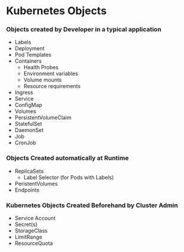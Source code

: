 # Kubernetes Objects

### Objects created by Developer in a typical application

- Labels
- Deployment
- Pod Templates
- Containers
  + Health Probes
  + Environment variables
  + Volume mounts
  + Resource requirements
- Ingress
- Service
- ConfigMap
- Volumes
- PersistentVolumeClaim
- StatefulSet
- DaemonSet
- Job
- CronJob

### Objects Created automatically at Runtime

- ReplicaSets
  + Label Selector (for Pods with Labels)
- PeristentVolumes
- Endpoints

### Kubernetes Objects Created Beforehand by Cluster Admin

- Service Account
- Secret(s)
- StorageClass
- LimitRange
- ResourceQuota
